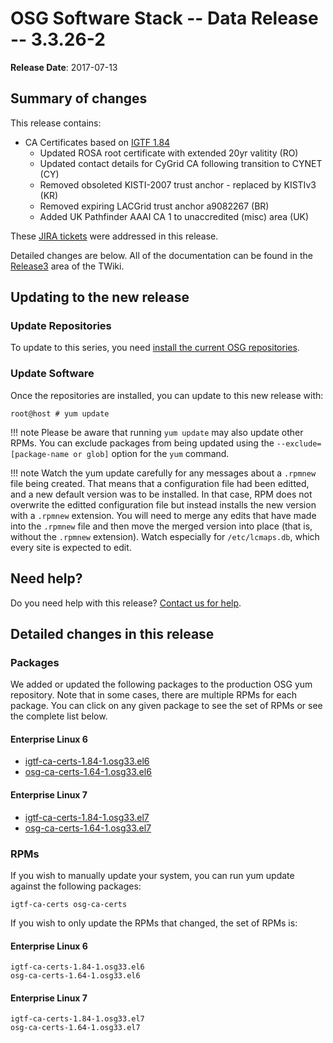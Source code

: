 OSG Software Stack -- Data Release -- 3.3.26-2
==============================================

**Release Date**: 2017-07-13

Summary of changes
------------------

This release contains:

-   CA Certificates based on [IGTF 1.84](http://dist.eugridpma.info/distribution/igtf/current/CHANGES)
    -   Updated ROSA root certificate with extended 20yr valitity (RO)
    -   Updated contact details for CyGrid CA following transition to CYNET (CY)
    -   Removed obsoleted KISTI-2007 trust anchor - replaced by KISTIv3 (KR)
    -   Removed expiring LACGrid trust anchor a9082267 (BR)
    -   Added UK Pathfinder AAAI CA 1 to unaccredited (misc) area (UK)

These [JIRA tickets](https://jira.opensciencegrid.org/issues/?jql=project%20%3D%20SOFTWARE%20AND%20fixVersion%20%3D%203.3.26-2%20ORDER%20BY%20priority%20DESC%2C%20key%20DESC) were addressed in this release.

Detailed changes are below. All of the documentation can be found in the [Release3](https://twiki.grid.iu.edu/bin/view/Documentation/Release3/) area of the TWiki.

Updating to the new release
---------------------------

### Update Repositories

To update to this series, you need [install the current OSG repositories](../../common/yum#install-osg-repositories).

### Update Software

Once the repositories are installed, you can update to this new release with:

``` console
root@host # yum update
```

!!! note
    Please be aware that running `yum update` may also update other RPMs. You can exclude packages from being updated using the `--exclude=[package-name or glob]` option for the `yum` command.

!!! note
    Watch the yum update carefully for any messages about a `.rpmnew` file being created. That means that a configuration file had been editted, and a new default version was to be installed. In that case, RPM does not overwrite the editted configuration file but instead installs the new version with a `.rpmnew` extension. You will need to merge any edits that have made into the `.rpmnew` file and then move the merged version into place (that is, without the `.rpmnew` extension). Watch especially for `/etc/lcmaps.db`, which every site is expected to edit.

Need help?
----------

Do you need help with this release? [Contact us for help](../../common/help).

Detailed changes in this release
--------------------------------

### Packages

We added or updated the following packages to the production OSG yum repository. Note that in some cases, there are multiple RPMs for each package. You can click on any given package to see the set of RPMs or see the complete list below.

#### Enterprise Linux 6

-   [igtf-ca-certs-1.84-1.osg33.el6](https://koji.chtc.wisc.edu/koji/search?match=glob&type=build&terms=igtf-ca-certs-1.84-1.osg33.el6)
-   [osg-ca-certs-1.64-1.osg33.el6](https://koji.chtc.wisc.edu/koji/search?match=glob&type=build&terms=osg-ca-certs-1.64-1.osg33.el6)

#### Enterprise Linux 7

-   [igtf-ca-certs-1.84-1.osg33.el7](https://koji.chtc.wisc.edu/koji/search?match=glob&type=build&terms=igtf-ca-certs-1.84-1.osg33.el7)
-   [osg-ca-certs-1.64-1.osg33.el7](https://koji.chtc.wisc.edu/koji/search?match=glob&type=build&terms=osg-ca-certs-1.64-1.osg33.el7)

### RPMs

If you wish to manually update your system, you can run yum update against the following packages:

    igtf-ca-certs osg-ca-certs

If you wish to only update the RPMs that changed, the set of RPMs is:

#### Enterprise Linux 6

``` file
igtf-ca-certs-1.84-1.osg33.el6
osg-ca-certs-1.64-1.osg33.el6
```

#### Enterprise Linux 7

``` file
igtf-ca-certs-1.84-1.osg33.el7
osg-ca-certs-1.64-1.osg33.el7
```


